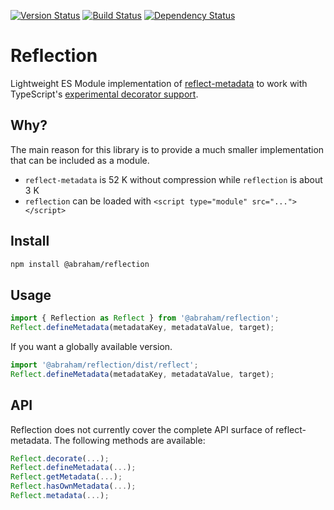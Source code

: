 [![Version Status](https://img.shields.io/npm/v/@abraham/reflection.svg?style=flat&label=version&colorB=4bc524)](https://npmjs.com/package/@abraham/reflection)
[![Build Status](https://img.shields.io/travis/abraham/reflection.svg?style=flat)](https://travis-ci.org/abraham/reflection)
[![Dependency Status](https://david-dm.org/abraham/reflection.svg?style=flat)](https://david-dm.org/abraham/reflection)

Reflection
====

Lightweight ES Module implementation of [reflect-metadata](https://github.com/rbuckton/reflect-metadata/) to work with TypeScript's [experimental decorator support](https://www.typescriptlang.org/docs/handbook/decorators.html).

Why?
----

The main reason for this library is to provide a much smaller implementation that can be included as a module.

- `reflect-metadata` is 52 K without compression while `reflection` is about 3 K
- `reflection` can be loaded with `<script type="module" src="..."></script>`

Install
----

```sh
npm install @abraham/reflection
```

Usage
-----

```ts
import { Reflection as Reflect } from '@abraham/reflection';
Reflect.defineMetadata(metadataKey, metadataValue, target);
```

If you want a globally available version.

```ts
import '@abraham/reflection/dist/reflect';
Reflect.defineMetadata(metadataKey, metadataValue, target);
```


API
----

Reflection does not currently cover the complete API surface of reflect-metadata. The following methods are available:

```ts
Reflect.decorate(...);
Reflect.defineMetadata(...);
Reflect.getMetadata(...);
Reflect.hasOwnMetadata(...);
Reflect.metadata(...);
```
